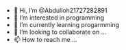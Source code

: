 - 👋 Hi, I’m @Abdulloh21727282891
- 👀 I’m interested in programming
- 🌱 I’m currently learning progarmming
- 💞️ I’m looking to collaborate on ...
- 📫 How to reach me ...

<!---
Abdulloh21727282891/Abdulloh21727282891 is a ✨ special ✨ repository because its `README.md` (this file) appears on your GitHub profile.
You can click the Preview link to take a look at your changes.
--->
